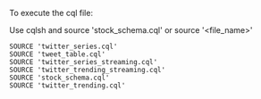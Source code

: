 To execute the cql file: 

Use cqlsh and source 'stock_schema.cql' or source '\<file_name\>'

```
SOURCE 'twitter_series.cql'
SOURCE 'tweet_table.cql'
SOURCE 'twitter_series_streaming.cql'
SOURCE 'twitter_trending_streaming.cql'
SOURCE 'stock_schema.cql'
SOURCE 'twitter_trending.cql'
```
